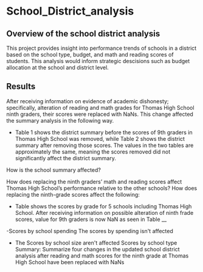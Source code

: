 # School_District_analysis

## Overview of the school district analysis
This project provides insight into performance  trends of schools in a district based on the school type, budget, and math and reading scores of students. This analysis would inform strategic descisions such as budget allocation at the school and district level.

## Results
After receiving information on evidence of academic dishonesty; specifically, alteration of reading and math grades for Thomas High School ninth graders, their scores were replaced with NaNs. This change affected the summary analysis in the following way.

  - Table 1 shows the district summary before the scores of 9th graders in Thomas High School was removed, while Table 2 shows the district summary after removing those scores. The values in the two tables are approximately the same, meaning the scores removed did not significantly affect the district summary.

How is the school summary affected?

How does replacing the ninth graders’ math and reading scores affect Thomas High School’s performance relative to the other schools?
How does replacing the ninth-grade scores affect the following:
  - Table shows the scores by grade for 5 schools including Thomas High School. After receiving information on possible alteration of ninth frade scores, value for 9th graders is now NaN as seen in Table __ 

  -Scores by school spending
  The scores by spending isn't affected 
  - The Scores by school size aren't affected 
Scores by school type
Summary: Summarize four changes in the updated school district analysis after reading and math scores for the ninth grade at Thomas High School have been replaced with NaNs
